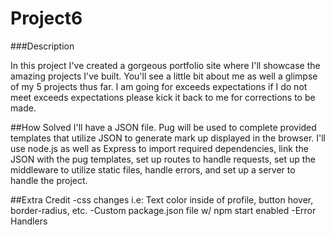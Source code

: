 # Project6
 
###Description

In this project I've created a gorgeous portfolio site where I'll showcase the amazing projects I've built.
You'll see a little bit about me as well a glimpse of my 5 projects thus far.
I am going for exceeds expectations if I do not meet exceeds expectations please kick it back to me for corrections to be made.

##How Solved
I'll have a JSON file. Pug will be used to complete provided templates that utilize JSON to generate mark up
displayed in the browser. I'll use node.js as well as Express to import required dependencies, link the JSON 
with the pug templates, set up routes to handle requests, set up the middleware to utilize static files, 
handle errors, and set up a server to handle the project.

##Extra Credit
 -css changes i.e: Text color inside of profile, button hover, border-radius, etc.
 -Custom package.json file w/ npm start enabled
 -Error Handlers